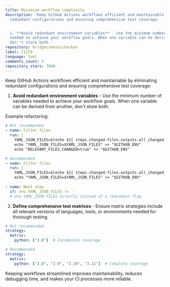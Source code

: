 ```yaml
---
title: Minimize workflow complexity
description: 'Keep GitHub Actions workflows efficient and maintainable by eliminating
  redundant configurations and ensuring comprehensive test coverage:


  1. **Avoid redundant environment variables** - Use the minimum number of variables
  needed to achieve your workflow goals. When one variable can be derived from another,
  don''t store both.'
repository: bridgecrewio/checkov
label: CI/CD
language: Yaml
comments_count: 2
repository_stars: 7668
---
```


Keep GitHub Actions workflows efficient and maintainable by eliminating redundant configurations and ensuring comprehensive test coverage:

1. **Avoid redundant environment variables** - Use the minimum number of variables needed to achieve your workflow goals. When one variable can be derived from another, don't store both.

Example refactoring:
```yaml
# Not recommended
- name: Filter files
  run: |
    YAML_JSON_FILES=$(echo ${{ steps.changed-files.outputs.all_changed_files }} | grep -E '\.ya?ml$|\.json$')
    echo "YAML_JSON_FILES=$YAML_JSON_FILES" >> "$GITHUB_ENV"
    echo "RELEVANT_FILES_CHANGED=true" >> "$GITHUB_ENV"

# Recommended
- name: Filter files
  run: |
    YAML_JSON_FILES=$(echo ${{ steps.changed-files.outputs.all_changed_files }} | grep -E '\.ya?ml$|\.json$')
    echo "YAML_JSON_FILES=$YAML_JSON_FILES" >> "$GITHUB_ENV"
    
- name: Next step
  if: env.YAML_JSON_FILES != ''
  # Use YAML_JSON_FILES directly instead of a redundant flag
```

2. **Define comprehensive test matrices** - Ensure matrix strategies include all relevant versions of languages, tools, or environments needed for thorough testing.

```yaml
# Not recommended
strategy:
  matrix:
    python: ["3.8"]  # Incomplete coverage

# Recommended
strategy:
  matrix:
    python: ["3.8", "3.9", "3.10", "3.11"]  # Complete coverage
```

Keeping workflows streamlined improves maintainability, reduces debugging time, and makes your CI processes more reliable.